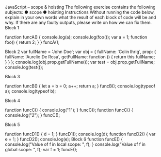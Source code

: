 JavaScript – scope & hoisting
The following exercise contains the following subjects:
● scope
● hoisting
Instructions
Without running the code below, explain in your own words
what the result of each block of code will be and why.
If there are any faulty outputs, please write on how we can fix
them.
Block 1

function funcA() {
console.log(a);
console.log(foo());
var a = 1;
function foo() {
return 2;
}
}
funcA();

Block 2
var fullName = 'John Doe';
var obj = {
fullName: 'Colin Ihrig',
prop: {
fullName: 'Aurelio De Rosa',
getFullName: function () {
return this.fullName;
}
}
};
console.log(obj.prop.getFullName());
var test = obj.prop.getFullName;
console.log(test());

Block 3

function funcB() {
let a = b = 0;
a++;
return a;
}
funcB();
console.log(typeof a);
console.log(typeof b);

Block 4

function funcC() {
console.log("1");
}
funcC();
function funcC() {
console.log("2");
}
funcC();

Block 5

function funcD1() {
d = 1;
}
funcD1();
console.log(d);
function funcD2() {
var e = 1;
}
funcD2();
console.log(e);
Block 6
function funcE() {
console.log("Value of f in local scope: ", f);
}
console.log("Value of f in global scope: ", f);
var f = 1;
funcE();
